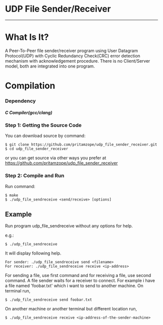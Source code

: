 
# UDP File Sender/Receiver

--------------------------------------------------------------------------------

# What Is It?

A Peer-To-Peer file sender/receiver program using User Datagram Protocol(UDP) with
Cyclic Redundancy Check(CRC) error detection mechanism with acknowledgement procedure.
There is no Client/Server model, both are integrated into one program.

# Compilation

### Dependency

  ##### C Compiler(gcc/clang)

### Step 1: Getting the Source Code

You can download source by command:

    $ git clone https://github.com/pritamzope/udp_file_sender_receiver.git
    $ cd udp_file_sender_receiver

or you can get source via other ways you prefer at <https://github.com/pritamzope/udp_file_sender_receiver>

### Step 2: Compile and Run

Run command:

    $ make
    $ ./udp_file_sendreceive <send/receive> [options]


## Example

Run program udp_file_sendreceive without any options for help.

e.g.:

    $ ./udp_file_sendreceive

It will display following help.

    For sender: ./udp_file_sendreceive send <filename>
    For receiver: ./udp_file_sendreceive receive <ip-address>

For sending a file, use first command and for receiving a file, use second command.
A file sender waits for a receiver to connect.
For example i have a file named 'foobar.txt' which i want to send to another machine.
On terminal run,

    $ ./udp_file_sendreceive send foobar.txt


On another machine or another terminal but different location run,

    $ ./udp_file_sendreceive receive <ip-address-of-the-sender-machine>





